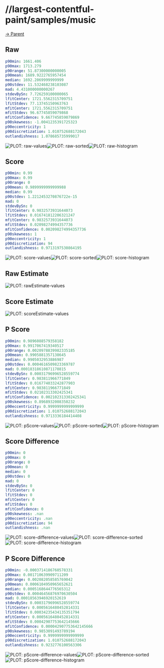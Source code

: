 
# //largest-contentful-paint/samples/music

[→ Parent](../..)


## Raw


```yaml
p90min: 1661.406
p90max: 1713.279
p90range: 51.87300000000005
p90mean: 1689.9222765957454
median: 1692.2069999999999
p90stdev: 11.532468238103087
mad: 4.431000000000267
stdevBySn: 7.726259100000065
lfitCenter: 1721.5562315709751
lfitStdev: 77.13745150963763
mfitCenter: 1721.5562315709751
mfitStdev: 96.67745859079868
mfitConfidence: 9.667745859079869
p90skewness: -1.0041235391725323
p90eccentricity: 1
p90discretization: 1.010752688172043
outlandishness: 1.078685735999017

```

![PLOT: raw-values](./raw/values.svg)![PLOT: raw-sorted](./raw/sorted.svg)![PLOT: raw-histogram](./raw/histogram.svg)
## Score


```yaml
p90min: 0.99
p90max: 0.99
p90range: 0
p90mean: 0.9899999999999988
median: 0.99
p90stdev: 1.2212453270876722e-15
mad: 0
stdevBySn: 0
lfitCenter: 0.9832573931644073
lfitStdev: 0.016741812206321247
mfitCenter: 0.9832573931644073
mfitStdev: 0.02098274994357736
mfitConfidence: 0.002098274994357736
p90skewness: 1
p90eccentricity: 1
p90discretization: 94
outlandishness: 0.9713197530864195

```

![PLOT: score-values](./score/values.svg)![PLOT: score-sorted](./score/sorted.svg)![PLOT: score-histogram](./score/histogram.svg)
## Raw Estimate

![PLOT: rawEstimate-values](./rawEstimate/values.svg)
## Score Estimate

![PLOT: scoreEstimate-values](./scoreEstimate/values.svg)
## P Score


```yaml
p90min: 0.9896088579358182
p90max: 0.9917067419340517
p90range: 0.0020978839982335185
p90mean: 0.9905881357138645
median: 0.9905032953886987
p90stdev: 0.0004616509823369787
mad: 0.00018318610871170815
stdevBySn: 0.00031796996528559774
lfitCenter: 0.983811966771849
lfitStdev: 0.016774033242877903
mfitCenter: 0.983811966771849
mfitStdev: 0.02102313302425341
mfitConfidence: 0.002102313302425341
p90skewness: 0.8968932008350232
p90eccentricity: 0.9999999999999999
p90discretization: 1.010752688172043
outlandishness: 0.9713336184414408

```

![PLOT: pScore-values](./pScore/values.svg)![PLOT: pScore-sorted](./pScore/sorted.svg)![PLOT: pScore-histogram](./pScore/histogram.svg)
## Score Difference


```yaml
p90min: 0
p90max: 0
p90range: 0
p90mean: 0
median: 0
p90stdev: 0
mad: 0
stdevBySn: 0
lfitCenter: 0
lfitStdev: 0
mfitCenter: 0
mfitStdev: 0
mfitConfidence: 0
p90skewness: .nan
p90eccentricity: .nan
p90discretization: 94
outlandishness: .nan

```

![PLOT: score-difference-values](./score-difference/values.svg)![PLOT: score-difference-sorted](./score-difference/sorted.svg)![PLOT: score-difference-histogram](./score-difference/histogram.svg)
## P Score Difference


```yaml
p90min: -0.0003714186760578331
p90max: 0.001710639909711209
p90range: 0.002082058585769042
p90mean: 0.0006104950965652621
median: 0.0005168644776565312
p90stdev: 0.00046456876970630504
mad: 0.00018563946920152619
stdevBySn: 0.00031796996528559774
lfitCenter: 0.0005616480452814331
lfitStdev: 0.00034235434135351794
mfitCenter: 0.0005616480452814331
mfitStdev: 0.00042907753642145666
mfitConfidence: 0.000042907753642145666
p90skewness: 0.9853091493789194
p90eccentricity: 0.9999999999999999
p90discretization: 1.010752688172043
outlandishness: 0.9232776100563306

```

![PLOT: pScore-difference-values](./pScore-difference/values.svg)![PLOT: pScore-difference-sorted](./pScore-difference/sorted.svg)![PLOT: pScore-difference-histogram](./pScore-difference/histogram.svg)